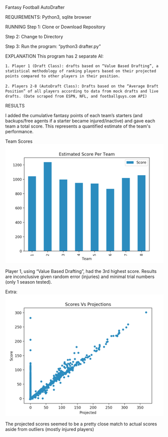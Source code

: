 Fantasy Football AutoDrafter

REQUIREMENTS: Python3, sqlite browser

RUNNING
Step 1: Clone or Download Repository

Step 2: Change to Directory

Step 3: Run the program: “python3 drafter.py”

EXPLANATION
This program has 2 separate AI:

	1. Player 1 (Draft Class): drafts based on “Value Based Drafting”, a statistical methodology of ranking players based on their projected points compared to other players in their position.
	
	2. Players 2-8 (AutoDraft Class): Drafts based on the “Average Draft Position” of all players according to data from mock drafts and live drafts. (Date scraped from ESPN, NFL, and footballguys.com API)


RESULTS

I added the cumulative fantasy points of each team’s starters (and backups/free agents if a starter became injured/inactive) and gave each team a total score. This represents a quantified estimate of the team's performance.

Team Scores
![](https://github.com/shaeferd/FFDrafter/blob/master/Visualization/Team_Results.png?raw=true)

Player 1, using “Value Based Drafting”, had the 3rd highest score. Results are inconclusive given random error (injuries) and minimal trial numbers (only 1 season tested).

Extra:
![](https://github.com/shaeferd/FFDrafter/blob/master/Visualization/Scores_V_Projections.png?raw=true)

The projected scores seemed to be a pretty close match to actual scores aside from outliers (mostly injured players)


